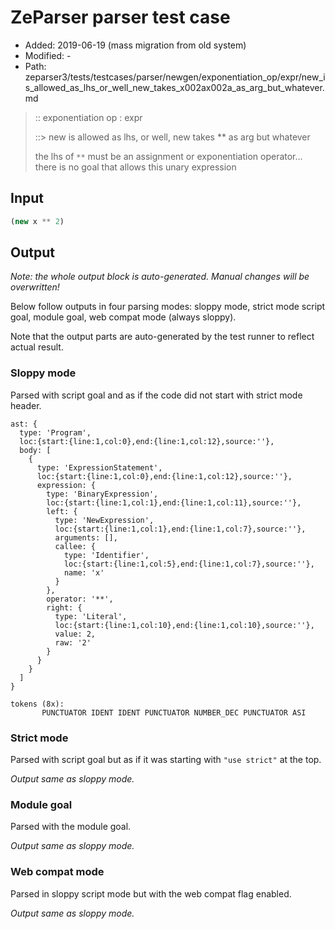 # ZeParser parser test case

- Added: 2019-06-19 (mass migration from old system)
- Modified: -
- Path: zeparser3/tests/testcases/parser/newgen/exponentiation_op/expr/new_is_allowed_as_lhs_or_well_new_takes_x002ax002a_as_arg_but_whatever.md

> :: exponentiation op : expr
>
> ::> new is allowed as lhs, or well, new takes ** as arg but whatever
>
> the lhs of `**` must be an assignment or exponentiation operator... there is no goal that allows this unary expression

## Input

`````js
(new x ** 2)
`````

## Output

_Note: the whole output block is auto-generated. Manual changes will be overwritten!_

Below follow outputs in four parsing modes: sloppy mode, strict mode script goal, module goal, web compat mode (always sloppy).

Note that the output parts are auto-generated by the test runner to reflect actual result.

### Sloppy mode

Parsed with script goal and as if the code did not start with strict mode header.

`````
ast: {
  type: 'Program',
  loc:{start:{line:1,col:0},end:{line:1,col:12},source:''},
  body: [
    {
      type: 'ExpressionStatement',
      loc:{start:{line:1,col:0},end:{line:1,col:12},source:''},
      expression: {
        type: 'BinaryExpression',
        loc:{start:{line:1,col:1},end:{line:1,col:11},source:''},
        left: {
          type: 'NewExpression',
          loc:{start:{line:1,col:1},end:{line:1,col:7},source:''},
          arguments: [],
          callee: {
            type: 'Identifier',
            loc:{start:{line:1,col:5},end:{line:1,col:7},source:''},
            name: 'x'
          }
        },
        operator: '**',
        right: {
          type: 'Literal',
          loc:{start:{line:1,col:10},end:{line:1,col:10},source:''},
          value: 2,
          raw: '2'
        }
      }
    }
  ]
}

tokens (8x):
       PUNCTUATOR IDENT IDENT PUNCTUATOR NUMBER_DEC PUNCTUATOR ASI
`````

### Strict mode

Parsed with script goal but as if it was starting with `"use strict"` at the top.

_Output same as sloppy mode._

### Module goal

Parsed with the module goal.

_Output same as sloppy mode._

### Web compat mode

Parsed in sloppy script mode but with the web compat flag enabled.

_Output same as sloppy mode._
